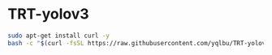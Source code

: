 # TRT-yolov3

```bash
sudo apt-get install curl -y
bash -c "$(curl -fsSL https://raw.githubusercontent.com/yqlbu/TRT-yolov3/master/setup.sh)"
```

